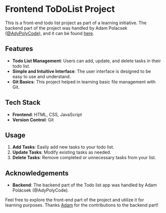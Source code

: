 # Frontend ToDoList Project

This is a front-end todo list project as part of a learning initiative. The backend part of the project was handled by Adam Polacsek ([@AdyPolyCode](https://github.com/AdyPolyCode)), and it can be found [here](https://github.com/AdyPolyCode/TDL-prep/).

## Features

- **Todo List Management**: Users can add, update, and delete tasks in their todo list.
- **Simple and Intuitive Interface**: The user interface is designed to be easy to use and understand.
- **Git Basics**: This project helped in learning basic file management with Git.

## Tech Stack

- **Frontend**: HTML, CSS, JavaScript
- **Version Control**: Git

## Usage

1. **Add Tasks**: Easily add new tasks to your todo list.
2. **Update Tasks**: Modify existing tasks as needed.
3. **Delete Tasks**: Remove completed or unnecessary tasks from your list.

## Acknowledgements

- **Backend**: The backend part of the Todo list app was handled by Adam Polácsek (@AdyPolyCode). 

Feel free to explore the front-end part of the project and utilize it for learning purposes. Thanks [Adam](https://github.com/AdyPolyCode) for the contributions to the backend part!
